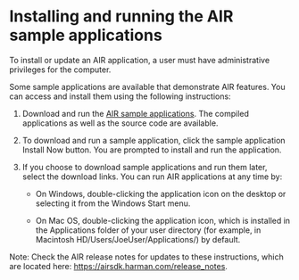# Installing and running the AIR sample applications

To install or update an AIR application, a user must have administrative
privileges for the computer.

Some sample applications are available that demonstrate AIR features. You can
access and install them using the following instructions:

1.  Download and run the
    [AIR sample applications](http://www.adobe.com/go/learn_air_samples_download).
    The compiled applications as well as the source code are available.

2.  To download and run a sample application, click the sample application
    Install Now button. You are prompted to install and run the application.

3.  If you choose to download sample applications and run them later, select the
    download links. You can run AIR applications at any time by:

    - On Windows, double-clicking the application icon on the desktop or
      selecting it from the Windows Start menu.

    - On Mac OS, double-clicking the application icon, which is installed in the
      Applications folder of your user directory (for example, in Macintosh
      HD/Users/JoeUser/Applications/) by default.

Note: Check the AIR release notes for updates to these instructions, which are
located here: <https://airsdk.harman.com/release_notes>.
